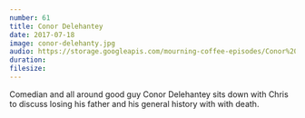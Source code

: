 ```yaml
---
number: 61
title: Conor Delehantey
date: 2017-07-18
image: conor-delehanty.jpg
audio: https://storage.googleapis.com/mourning-coffee-episodes/Conor%20Delehantey%20Release.mp3
duration: 
filesize: 
---
```


Comedian and all around good guy Conor Delehantey sits down with Chris to discuss losing his father and his general history with with death. 

